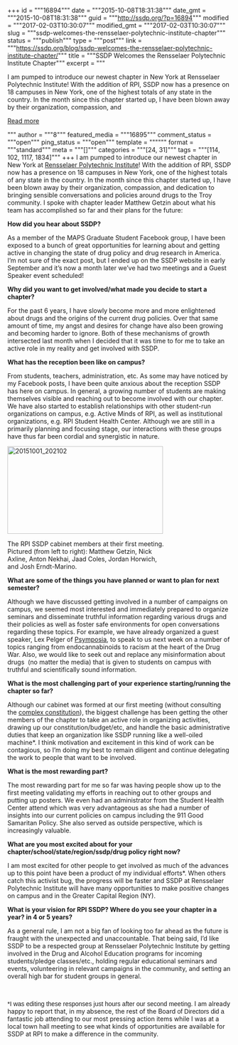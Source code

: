 +++
id = """16894"""
date = """2015-10-08T18:31:38"""
date_gmt = """2015-10-08T18:31:38"""
guid = """http://ssdp.org/?p=16894"""
modified = """2017-02-03T10:30:07"""
modified_gmt = """2017-02-03T10:30:07"""
slug = """ssdp-welcomes-the-rensselaer-polytechnic-institute-chapter"""
status = """publish"""
type = """post"""
link = """https://ssdp.org/blog/ssdp-welcomes-the-rensselaer-polytechnic-institute-chapter/"""
title = """SSDP Welcomes the Rensselaer Polytechnic Institute Chapter"""
excerpt = """<p>I am pumped to introduce our newest chapter in New York at Rensselaer Polytechnic Institute! With the addition of RPI, SSDP now has a presence on 18 campuses in New York, one of the highest totals of any state in the country. In the month since this chapter started up, I have been blown away by their organization, compassion, and</p>
<div class="h10"></div>
<p><a class="more-link2 flat" href="https://ssdp.org/blog/ssdp-welcomes-the-rensselaer-polytechnic-institute-chapter/">Read more</a></p>
"""
author = """8"""
featured_media = """16895"""
comment_status = """open"""
ping_status = """open"""
template = """"""
format = """standard"""
meta = """[]"""
categories = """[24, 31]"""
tags = """[114, 102, 1117, 1834]"""
+++
I am pumped to introduce our newest chapter in New York at <a href="http://ssdp.org/chapters/northeast/new-york/rensselaer-polytechnic-institute-rpi/" target="_blank">Rensselaer Polytechnic Institute</a>! With the addition of RPI, SSDP now has a presence on 18 campuses in New York, one of the highest totals of any state in the country. In the month since this chapter started up, I have been blown away by their organization, compassion, and dedication to bringing sensible conversations and policies around drugs to the Troy community. I spoke with chapter leader Matthew Getzin about what his team has accomplished so far and their plans for the future:

<strong>How did you hear about SSDP?</strong>

As a member of the MAPS Graduate Student Facebook group, I have been exposed to a bunch of great opportunities for learning about and getting active in changing the state of drug policy and drug research in America. I&#8217;m not sure of the exact post, but I ended up on the SSDP website in early September and it&#8217;s now a month later we&#8217;ve had two meetings and a Guest Speaker event scheduled!

<strong>Why did you want to get involved/what made you decide to start a chapter? </strong>

For the past 6 years, I have slowly become more and more enlightened about drugs and the origins of the current drug policies. Over that same amount of time, my angst and desires for change have also been growing and becoming harder to ignore. Both of these mechanisms of growth intersected last month when I decided that it was time to for me to take an active role in my reality and get involved with SSDP.

<strong>What has the reception been like on campus? </strong>

From students, teachers, administration, etc. As some may have noticed by my Facebook posts, I have been quite anxious about the reception SSDP has here on campus. In general, a growing number of students are making themselves visible and reaching out to become involved with our chapter. We have also started to establish relationships with other student-run organizations on campus, e.g. Active Minds of RPI, as well as institutional organizations, e.g. RPI Student Health Center. Although we are still in a primarily planning and focusing stage, our interactions with these groups have thus far been cordial and synergistic in nature.

<div id="attachment_16895" style="width: 360px" class="wp-caption alignleft"><a href="http://ssdp.org/assets/20151001_202102-e1444325529876.jpg"><img class="wp-image-16895 " src="http://ssdp.org/assets/20151001_202102-e1444325529876-300x169.jpg" alt="20151001_202102" width="350" height="197" /></a><p class="wp-caption-text">The RPI SSDP cabinet members at their first meeting. Pictured (from left to right): Matthew Getzin, Nick Axline, Anton Nekhai, Jaad Coles, Jordan Horwich, and Josh Erndt-Marino.</p></div>

<strong>What are some of the things you have planned or want to plan for next semester?</strong>

Although we have discussed getting involved in a number of campaigns on campus, we seemed most interested and immediately prepared to organize seminars and disseminate truthful information regarding various drugs and their policies as well as foster safe environments for open conversations regarding these topics. For example, we have already organized a guest speaker, Lex Pelger of <a href="http://www.psymposia.com/" target="_blank">Psymposia</a>, to speak to us next week on a number of topics ranging from endocannabinoids to racism at the heart of the Drug War. Also, we would like to seek out and replace any misinformation about drugs  (no matter the media) that is given to students on campus with truthful and scientifically sound information.

<strong>What is the most challenging part of your experience starting/running the chapter so far?</strong>

Although our cabinet was formed at our first meeting (without consulting the <a href="http://www.ssdp.org/resources/sample-materials" target="_blank">complex constitution</a>), the biggest challenge has been getting the other members of the chapter to take an active role in organizing activities, drawing up our constitution/budget/etc, and handle the basic administrative duties that keep an organization like SSDP running like a well-oiled machine*. I think motivation and excitement in this kind of work can be contagious, so I&#8217;m doing my best to remain diligent and continue delegating the work to people that want to be involved.

<strong>What is the most rewarding part?</strong>

The most rewarding part for me so far was having people show up to the first meeting validating my efforts in reaching out to other groups and putting up posters. We even had an administrator from the Student Health Center attend which was very advantageous as she had a number of insights into our current policies on campus including the 911 Good Samaritan Policy. She also served as outside perspective, which is increasingly valuable.

<strong>What are you most excited about for your chapter/school/state/region/ssdp/drug policy right now? </strong>

I am most excited for other people to get involved as much of the advances up to this point have been a product of my individual efforts*. When others catch this activist bug, the progress will be faster and SSDP at Rensselaer Polytechnic Institute will have many opportunities to make positive changes on campus and in the Greater Capital Region (NY).

<strong>What is your vision for RPI SSDP? Where do you see your chapter in a year? in 4 or 5 years? </strong>

As a general rule, I am not a big fan of looking too far ahead as the future is fraught with the unexpected and unaccountable. That being said, I&#8217;d like SSDP to be a respected group at Rensselaer Polytechnic Institute by getting involved in the Drug and Alcohol Education programs for incoming students/pledge classes/etc., holding regular educational seminars and events, volunteering in relevant campaigns in the community, and setting an overall high bar for student groups in general.

&nbsp;

<span style="font-family: Arial;">*I was editing these responses just hours after our second meeting. </span>I am already happy to report that, in my absence, the rest of the Board<span style="font-family: Arial;"> of Directors did a</span> fantastic job attending to our most pressing action items while I was at a local town hall meeting to see what kinds of opportunities are available for SSDP at RPI to make a difference in the community.
